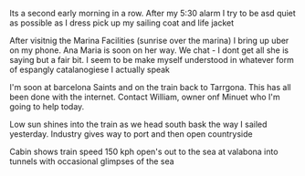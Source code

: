 Its a second early morning in a row. After my 5:30 alarm I try to be asd quiet as possible as I dress pick up my sailing coat and life jacket

After visitnig the Marina Facilities (sunrise over the marina) I bring up uber on my phone. Ana Maria is soon on her way. We chat - I dont get all she is saying but a fair bit. I seem to be make myself understood in whatever form of espangly catalanogiese I actually speak

I'm soon at barcelona Saints and on the train back to Tarrgona. This has all been done with the internet. Contact William, owner onf Minuet who I'm going to help today.

Low sun shines into the train as we head south bask the way I sailed yesterday. Industry gives way to port and then open countryside

Cabin shows train speed 150 kph open's out to the sea at valabona into tunnels with occasional glimpses of the sea 